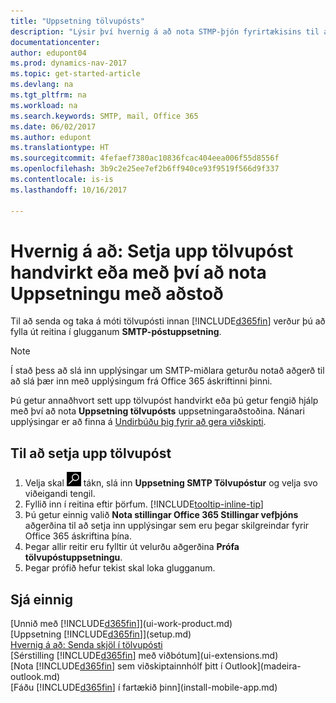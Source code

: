 ```yaml
---
title: "Uppsetning tölvupósts"
description: "Lýsir því hvernig á að nota STMP-þjón fyrirtækisins til að senda og taka við tölvupósti í Dynamics NAV, einnig hvernig á að nota þær stillingar þjónsins sem voru stofnaðar með Office 365 áskrift."
documentationcenter: 
author: edupont04
ms.prod: dynamics-nav-2017
ms.topic: get-started-article
ms.devlang: na
ms.tgt_pltfrm: na
ms.workload: na
ms.search.keywords: SMTP, mail, Office 365
ms.date: 06/02/2017
ms.author: edupont
ms.translationtype: HT
ms.sourcegitcommit: 4fefaef7380ac10836fcac404eea006f55d8556f
ms.openlocfilehash: 3b9c2e25ee7ef2b6ff940ce93f9519f566d9f337
ms.contentlocale: is-is
ms.lasthandoff: 10/16/2017

---
```

# <a name="how-to-set-up-email-manually-or-using-the-assisted-setup"></a>Hvernig á að: Setja upp tölvupóst handvirkt eða með því að nota Uppsetningu með aðstoð
Til að senda og taka á móti tölvupósti innan [!INCLUDE[d365fin](includes/d365fin_md.md)] verður þú að fylla út reitina í glugganum **SMTP-póstuppsetning**.

> [!NOTE]  
>   Í stað þess að slá inn upplýsingar um SMTP-miðlara geturðu notað aðgerð til að slá þær inn með upplýsingum frá Office 365 áskriftinni þinni.

Þú getur annaðhvort sett upp tölvupóst handvirkt eða þú getur fengið hjálp með því að nota **Uppsetning tölvupósts** uppsetningaraðstoðina. Nánari upplýsingar er að finna á [Undirbúðu þig fyrir að gera viðskipti](ui-get-ready-business.md).  

## <a name="to-set-up-email"></a>Til að setja upp tölvupóst
1. Velja skal ![Leit að síðu eða skýrslu](media/ui-search/search_small.png "Leit að síðu eða skýrslu táknið") tákn, slá inn **Uppsetning SMTP Tölvupóstur** og velja svo viðeigandi tengil.
2. Fyllið inn í reitina eftir þörfum. [!INCLUDE[tooltip-inline-tip](includes/tooltip-inline-tip_md.md)]
3. Þú getur einnig valið **Nota stillingar Office 365 Stillingar vefþjóns** aðgerðina til að setja inn upplýsingar sem eru þegar skilgreindar fyrir Office 365 áskriftina þína.
4. Þegar allir reitir eru fylltir út velurðu aðgerðina **Prófa tölvupóstuppsetningu**.
5. Þegar prófið hefur tekist skal loka glugganum.

## <a name="see-also"></a>Sjá einnig  
[Unnið með [!INCLUDE[d365fin](includes/d365fin_md.md)]](ui-work-product.md)  
[Uppsetning [!INCLUDE[d365fin](includes/d365fin_md.md)]](setup.md)  
[Hvernig á að: Senda skjöl í tölvupósti](ui-how-send-documents-email.md)  
[Sérstilling [!INCLUDE[d365fin](includes/d365fin_md.md)] með viðbótum](ui-extensions.md)  
[Nota [!INCLUDE[d365fin](includes/d365fin_md.md)] sem viðskiptainnhólf þitt í Outlook](madeira-outlook.md)  
[Fáðu [!INCLUDE[d365fin](includes/d365fin_md.md)] í fartækið þinn](install-mobile-app.md)

